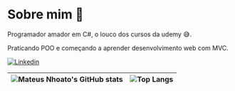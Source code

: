 # Sobre mim 🤔
Programador amador em C#, o louco dos cursos da udemy 😅.
 
Praticando POO e começando a aprender desenvolvimento web com MVC.

[![Linkedin](https://img.shields.io/badge/-Linkedin-blue)](https://www.linkedin.com/in/mateus-nhoato/)


|![Mateus Nhoato's GitHub stats](https://github-readme-stats.vercel.app/api?username=mateusnhoato&count_private=true&show_icons=true&theme=tokyonight)   |  ![Top Langs](https://github-readme-stats.vercel.app/api/top-langs/?username=mateusnhoato&hide=Smalltalk&layout=compact) |
|---|---|
